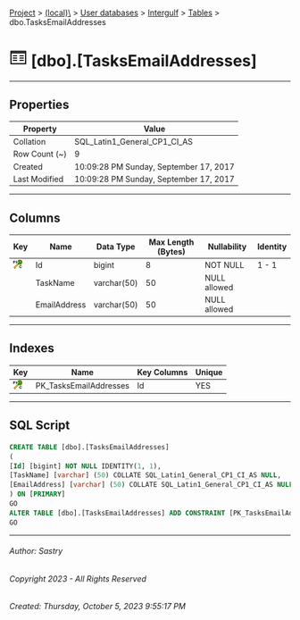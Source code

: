 #### 

[Project](../../../../index.md) > [(local)\\](../../../index.md) > [User databases](../../index.md) > [Intergulf](../index.md) > [Tables](Tables.md) > dbo.TasksEmailAddresses

# ![Tables](../../../../Images/Table32.png) [dbo].[TasksEmailAddresses]

---

## <a name="#properties"></a>Properties

| Property | Value |
|---|---|
| Collation | SQL_Latin1_General_CP1_CI_AS |
| Row Count (~) | 9 |
| Created | 10:09:28 PM Sunday, September 17, 2017 |
| Last Modified | 10:09:28 PM Sunday, September 17, 2017 |


---

## <a name="#columns"></a>Columns

| Key | Name | Data Type | Max Length (Bytes) | Nullability | Identity |
|---|---|---|---|---|---|
| [![Cluster Primary Key PK_TasksEmailAddresses: Id](../../../../Images/pkcluster.png)](#indexes) | Id | bigint | 8 | NOT NULL | 1 - 1 |
|  | TaskName | varchar(50) | 50 | NULL allowed |  |
|  | EmailAddress | varchar(50) | 50 | NULL allowed |  |


---

## <a name="#indexes"></a>Indexes

| Key | Name | Key Columns | Unique |
|---|---|---|---|
| [![Cluster Primary Key PK_TasksEmailAddresses: Id](../../../../Images/pkcluster.png)](#indexes) | PK_TasksEmailAddresses | Id | YES |


---

## <a name="#sqlscript"></a>SQL Script

```sql
CREATE TABLE [dbo].[TasksEmailAddresses]
(
[Id] [bigint] NOT NULL IDENTITY(1, 1),
[TaskName] [varchar] (50) COLLATE SQL_Latin1_General_CP1_CI_AS NULL,
[EmailAddress] [varchar] (50) COLLATE SQL_Latin1_General_CP1_CI_AS NULL
) ON [PRIMARY]
GO
ALTER TABLE [dbo].[TasksEmailAddresses] ADD CONSTRAINT [PK_TasksEmailAddresses] PRIMARY KEY CLUSTERED ([Id]) ON [PRIMARY]
GO

```


---

###### Author:  Sastry

###### Copyright 2023 - All Rights Reserved

###### Created: Thursday, October 5, 2023 9:55:17 PM

